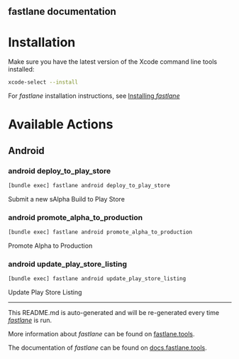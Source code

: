 fastlane documentation
----

# Installation

Make sure you have the latest version of the Xcode command line tools installed:

```sh
xcode-select --install
```

For _fastlane_ installation instructions, see [Installing _fastlane_](https://docs.fastlane.tools/#installing-fastlane)

# Available Actions

## Android

### android deploy_to_play_store

```sh
[bundle exec] fastlane android deploy_to_play_store
```

Submit a new sAlpha Build to Play Store

### android promote_alpha_to_production

```sh
[bundle exec] fastlane android promote_alpha_to_production
```

Promote Alpha to Production

### android update_play_store_listing

```sh
[bundle exec] fastlane android update_play_store_listing
```

Update Play Store Listing

----

This README.md is auto-generated and will be re-generated every time [_fastlane_](https://fastlane.tools) is run.

More information about _fastlane_ can be found on [fastlane.tools](https://fastlane.tools).

The documentation of _fastlane_ can be found on [docs.fastlane.tools](https://docs.fastlane.tools).
